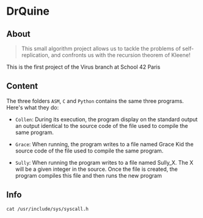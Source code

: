 # DrQuine

About
-----
>This small algorithm project allows us to tackle the problems of self-replication, and confronts us with the recursion theorem of Kleene!

This is the first project of the Virus branch at School 42 Paris

Content
-------
The three folders `ASM`, `C` and `Python` contains the same three programs. Here's what they do:

- `Collen`: During its execution, the program display on the standard output an output identical to the source code of the file used to compile the same program.

- `Grace`: When running, the program writes to a file named Grace Kid the source code of the file used to compile the same program.

- `Sully`: When running the program writes to a file named Sully_X. The X will be a given integer in the source. Once the file is created, the program compiles this file and then runs the new program


Info
-------
    cat /usr/include/sys/syscall.h
